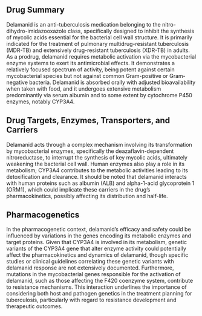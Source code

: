 ## Drug Summary
Delamanid is an anti-tuberculosis medication belonging to the nitro-dihydro-imidazooxazole class, specifically designed to inhibit the synthesis of mycolic acids essential for the bacterial cell wall structure. It is primarily indicated for the treatment of pulmonary multidrug-resistant tuberculosis (MDR-TB) and extensively drug-resistant tuberculosis (XDR-TB) in adults. As a prodrug, delamanid requires metabolic activation via the mycobacterial enzyme systems to exert its antimicrobial effects. It demonstrates a relatively focused spectrum of activity, being potent against certain mycobacterial species but not against common Gram-positive or Gram-negative bacteria. Delamanid is absorbed orally with adjusted bioavailability when taken with food, and it undergoes extensive metabolism predominantly via serum albumin and to some extent by cytochrome P450 enzymes, notably CYP3A4.

## Drug Targets, Enzymes, Transporters, and Carriers
Delamanid acts through a complex mechanism involving its transformation by mycobacterial enzymes, specifically the deazaflavin-dependent nitroreductase, to interrupt the synthesis of key mycolic acids, ultimately weakening the bacterial cell wall. Human enzymes also play a role in its metabolism; CYP3A4 contributes to the metabolic activities leading to its detoxification and clearance. It should be noted that delamanid interacts with human proteins such as albumin (ALB) and alpha-1-acid glycoprotein 1 (ORM1), which could implicate these carriers in the drug’s pharmacokinetics, possibly affecting its distribution and half-life.

## Pharmacogenetics
In the pharmacogenetic context, delamanid’s efficacy and safety could be influenced by variations in the genes encoding its metabolic enzymes and target proteins. Given that CYP3A4 is involved in its metabolism, genetic variants of the CYP3A4 gene that alter enzyme activity could potentially affect the pharmacokinetics and dynamics of delamanid, though specific studies or clinical guidelines correlating these genetic variants with delamanid response are not extensively documented. Furthermore, mutations in the mycobacterial genes responsible for the activation of delamanid, such as those affecting the F420 coenzyme system, contribute to resistance mechanisms. This interaction underlines the importance of considering both host and pathogen genetics in the treatment planning for tuberculosis, particularly with regard to resistance development and therapeutic outcomes.
